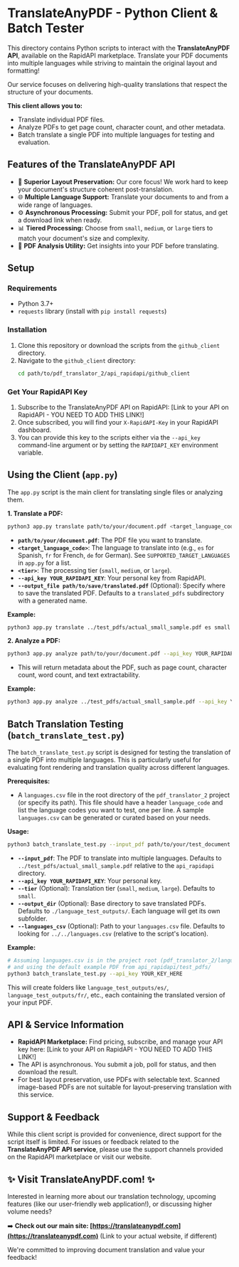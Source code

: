 # TranslateAnyPDF - Python Client & Batch Tester

This directory contains Python scripts to interact with the **TranslateAnyPDF API**, available on the RapidAPI marketplace. Translate your PDF documents into multiple languages while striving to maintain the original layout and formatting!

Our service focuses on delivering high-quality translations that respect the structure of your documents.

**This client allows you to:**
*   Translate individual PDF files.
*   Analyze PDFs to get page count, character count, and other metadata.
*   Batch translate a single PDF into multiple languages for testing and evaluation.

## Features of the TranslateAnyPDF API

*   🌟 **Superior Layout Preservation:** Our core focus! We work hard to keep your document's structure coherent post-translation.
*   🌐 **Multiple Language Support:** Translate your documents to and from a wide range of languages.
*   ⚙️ **Asynchronous Processing:** Submit your PDF, poll for status, and get a download link when ready.
*   📊 **Tiered Processing:** Choose from `small`, `medium`, or `large` tiers to match your document's size and complexity.
*   🔎 **PDF Analysis Utility:** Get insights into your PDF before translating.

## Setup

### Requirements
*   Python 3.7+
*   `requests` library (install with `pip install requests`)

### Installation
1.  Clone this repository or download the scripts from the `github_client` directory.
2.  Navigate to the `github_client` directory:
    ```bash
    cd path/to/pdf_translator_2/api_rapidapi/github_client
    ```

### Get Your RapidAPI Key
1.  Subscribe to the TranslateAnyPDF API on RapidAPI: [Link to your API on RapidAPI - YOU NEED TO ADD THIS LINK!]
2.  Once subscribed, you will find your `X-RapidAPI-Key` in your RapidAPI dashboard.
3.  You can provide this key to the scripts either via the `--api_key` command-line argument or by setting the `RAPIDAPI_KEY` environment variable.

## Using the Client (`app.py`)

The `app.py` script is the main client for translating single files or analyzing them.

**1. Translate a PDF:**

```bash
python3 app.py translate path/to/your/document.pdf <target_language_code> <tier> --api_key YOUR_RAPIDAPI_KEY
```

*   **`path/to/your/document.pdf`**: The PDF file you want to translate.
*   **`<target_language_code>`**: The language to translate into (e.g., `es` for Spanish, `fr` for French, `de` for German). See `SUPPORTED_TARGET_LANGUAGES` in `app.py` for a list.
*   **`<tier>`**: The processing tier (`small`, `medium`, or `large`).
*   **`--api_key YOUR_RAPIDAPI_KEY`**: Your personal key from RapidAPI.
*   **`--output_file path/to/save/translated.pdf`** (Optional): Specify where to save the translated PDF. Defaults to a `translated_pdfs` subdirectory with a generated name.

**Example:**
```bash
python3 app.py translate ../test_pdfs/actual_small_sample.pdf es small --api_key YOUR_KEY_HERE
```

**2. Analyze a PDF:**

```bash
python3 app.py analyze path/to/your/document.pdf --api_key YOUR_RAPIDAPI_KEY
```

*   This will return metadata about the PDF, such as page count, character count, word count, and text extractability.

**Example:**
```bash
python3 app.py analyze ../test_pdfs/actual_small_sample.pdf --api_key YOUR_KEY_HERE
```

## Batch Translation Testing (`batch_translate_test.py`)

The `batch_translate_test.py` script is designed for testing the translation of a single PDF into multiple languages. This is particularly useful for evaluating font rendering and translation quality across different languages.

**Prerequisites:**
*   A `languages.csv` file in the root directory of the `pdf_translator_2` project (or specify its path). This file should have a header `language_code` and list the language codes you want to test, one per line. A sample `languages.csv` can be generated or curated based on your needs.

**Usage:**
```bash
python3 batch_translate_test.py --input_pdf path/to/your/test_document.pdf --api_key YOUR_RAPIDAPI_KEY
```

*   **`--input_pdf`**: The PDF to translate into multiple languages. Defaults to `../test_pdfs/actual_small_sample.pdf` relative to the `api_rapidapi` directory.
*   **`--api_key YOUR_RAPIDAPI_KEY`**: Your personal key.
*   **`--tier`** (Optional): Translation tier (`small`, `medium`, `large`). Defaults to `small`.
*   **`--output_dir`** (Optional): Base directory to save translated PDFs. Defaults to `./language_test_outputs/`. Each language will get its own subfolder.
*   **`--languages_csv`** (Optional): Path to your `languages.csv` file. Defaults to looking for `../../languages.csv` (relative to the script's location).

**Example:**
```bash
# Assuming languages.csv is in the project root (pdf_translator_2/languages.csv)
# and using the default example PDF from api_rapidapi/test_pdfs/
python3 batch_translate_test.py --api_key YOUR_KEY_HERE
```
This will create folders like `language_test_outputs/es/`, `language_test_outputs/fr/`, etc., each containing the translated version of your input PDF.

## API & Service Information

*   **RapidAPI Marketplace:** Find pricing, subscribe, and manage your API key here: [Link to your API on RapidAPI - YOU NEED TO ADD THIS LINK!]
*   The API is asynchronous. You submit a job, poll for status, and then download the result.
*   For best layout preservation, use PDFs with selectable text. Scanned image-based PDFs are not suitable for layout-preserving translation with this service.

## Support & Feedback

While this client script is provided for convenience, direct support for the script itself is limited.
For issues or feedback related to the **TranslateAnyPDF API service**, please use the support channels provided on the RapidAPI marketplace or visit our website.

## ✨ Visit TranslateAnyPDF.com! ✨

Interested in learning more about our translation technology, upcoming features (like our user-friendly web application!), or discussing higher volume needs?

➡️ **Check out our main site: [https://translateanypdf.com](https://translateanypdf.com)** (Link to your actual website, if different)

We're committed to improving document translation and value your feedback!

